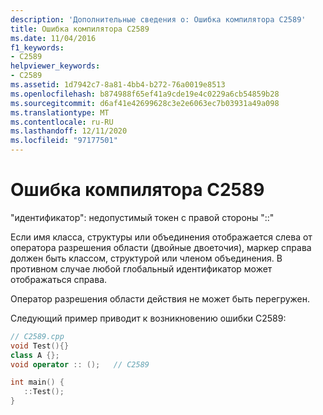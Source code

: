 ```yaml
---
description: 'Дополнительные сведения о: Ошибка компилятора C2589'
title: Ошибка компилятора C2589
ms.date: 11/04/2016
f1_keywords:
- C2589
helpviewer_keywords:
- C2589
ms.assetid: 1d7942c7-8a81-4bb4-b272-76a0019e8513
ms.openlocfilehash: b874988f65ef41a9cde19e4c0229a6cb54859b28
ms.sourcegitcommit: d6af41e42699628c3e2e6063ec7b03931a49a098
ms.translationtype: MT
ms.contentlocale: ru-RU
ms.lasthandoff: 12/11/2020
ms.locfileid: "97177501"
---
```

# <a name="compiler-error-c2589"></a>Ошибка компилятора C2589

"идентификатор": недопустимый токен с правой стороны "::"

Если имя класса, структуры или объединения отображается слева от оператора разрешения области (двойные двоеточия), маркер справа должен быть классом, структурой или членом объединения. В противном случае любой глобальный идентификатор может отображаться справа.

Оператор разрешения области действия не может быть перегружен.

Следующий пример приводит к возникновению ошибки C2589:

```cpp
// C2589.cpp
void Test(){}
class A {};
void operator :: ();   // C2589

int main() {
   ::Test();
}
```
